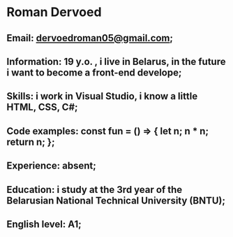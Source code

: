 # Roman Dervoed

## Email: dervoedroman05@gmail.com;

## Information: 19 y.o. , i live in Belarus, in the future i want to become a front-end develope;

## Skills: i work in Visual Studio, i know a little HTML, CSS, C#;

## Code examples: const fun = () => { let n; n * n; return n; };

## Experience: absent;

## Education: i study at the 3rd year of the Belarusian National Technical University (BNTU);

## English level: A1;

